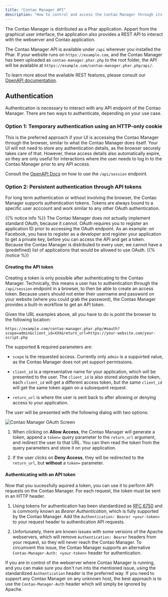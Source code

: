 ```yaml
---
title: "Contao Manager API"
description: "How to control and access the Contao Manager through its REST API."
---
```



The Contao Manager is distributed as a Phar application. Appart from the graphical user interface,
the application also provides a REST API to interact with the webserver and Contao application.

The Contao Manager API is available under `/api` wherever you installed the Phar. 
If your website runs on `https://example.com`, and the Contao Manager has been uploaded as 
`contao-manager.phar.php` to the root folder, the API will be available at 
`https://example.com/contao-manager.phar.php/api/`.

To learn more about the available REST features, please consult our [OpenAPI documentation][API].


## Authentication

Authentication is necessary to interact with any API endpoint of the Contao Manager. 
There are two ways to authenticate, depending on your use case.


### Option 1: Temporary authentication using an HTTP-only cookie
    
This is the preferred approach if your UI is accessing the Contao Manager through the
browser, similar to what the Contao Manager does itself. Your UI will not need
to store any authentication details, as the browser securely takes care of that.
However, these access details also automatically expire, so they are only useful for
interactions where the user needs to log in to the Contao Manager prior to any API access.

Consult the [OpenAPI Docs][API] on how to use the `/api/session` endpoint.

 
### Option 2: Persistent authentication through API tokens

For long term authentication or without involving the browser, the Contao Manager
supports authentication tokens. Tokens are always bound to a specific user acccount
and work similar to any other OAuth authentication.

{{% notice info %}}
The Contao Manager does not actually implement standard OAuth, because it cannot. OAuth requires you to register an
application ID prior to accessing the OAuth endpoint. As an example: on Facebook, you have to register as a developer
and register your application to get a private key, before you can access the API and get a token. Because the Contao Manager
is distributed to every user, we cannot have a (predefined) list of applications that would be allowed to use OAuth.
{{% /notice %}}


#### Creating the API token

Creating a token is only possible after authenticating to the Contao Manager. Technically,
this means a user has to authentication through the `/api/session` endpoint in a browser,
to then be able to create an access token. Because users should not enter their username
and password on your website (where you could grab the password), the Contao Manager provides
a built-in workflow to get an API token.

Given the URL examples above, all you have to do is point the browser to the following location:

```
https://example.com/contao-manager.phar.php/#oauth?scope=admin&client_id=XXX&return_url=https://your-website.com/your-script.php
``` 

The supported & required parameters are:

- `scope` is the requested access. Currently only `admin` is a supported value, as the Contao Manager does not yet
  support permissions.
  
- `client_id` is a representative name for your application, which will be presented to the user.
  The `client_id` is also stored alongside the token, each `client_id` will get a different access
  token, but the same `client_id` will get the same token again on a subsequent request. 
 
- `return_url` is where the user is sent back to after allowing or denying access to your application. 
 
 
The user will be presented with the following dialog with two options:

![Contao Manager OAuth Screen](../images/oauth.png?width=449&classes=shadow)

1. When clicking on **Allow Access**, the Contao Manager will generate a token, append a `token=`
   query parameter to the `return_url` argument, and redirect the user to that URL. 
   You can then read the token from the query parameters and store it on your application.
   
2. If the user clicks on **Deny Access**, they will be redirected to the `return_url`, but **without** a `token=` parameter. 



#### Authenticating with an API token

Now that you sucessfully aquired a token, you can use it to perform API requests on the Contao Manager.
For each request, the token must be sent in an HTTP header.

1. Using tokens for authentication has been standardized as [RFC 6750][rfc6750] and is commonly known as _Bearer Authentication_,
   which is fully supported by the Contao Manager. Add the `Authentication: Bearer <your-token>` to your request header to authentication API requests.

2. Unfortunately, there are known issues with some versions of the Apache webservers, which will remove `Authentication: Bearer` headers
   from your request, so they will never reach the Contao Manager. To circumvent this issue, the Contao Manager supports an alternative
   `Contao-Manager-Auth: <your-token>` header for authentication.
   
If you are in control of the webserver where Contao Manager is running, and you can make sure you don't run into the mentioned issue, using
the standardized `Authentication` header is the preferred way. If you need to support any Contao Manager on any unknown host, the best
approach is to use the `Contao-Manager-Auth` header which will simply be ignored by Apache.


[API]: https://docs.contao.org/books/manager/api/
[rfc6750]: https://tools.ietf.org/html/rfc6750
